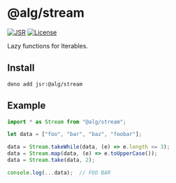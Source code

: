 # @alg/stream

[![JSR](https://jsr.io/badges/@alg/stream)](https://jsr.io/@alg/stream)
[![License](https://img.shields.io/badge/MIT-green?label=license)](https://github.com/alg/stream/blob/main/LICENSE)

Lazy functions for Iterables.

## Install

```
deno add jsr:@alg/stream
```

## Example

```javascript
import * as Stream from "@alg/stream";

let data = ["foo", "bar", "baz", "foobar"];

data = Stream.takeWhile(data, (e) => e.length <= 3);
data = Stream.map(data, (e) => e.toUpperCase());
data = Stream.take(data, 2);

console.log(...data);  // FOO BAR
```

